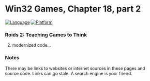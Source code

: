 # Win32 Games, Chapter 18, part 2
[![Language](https://img.shields.io/badge/Language%20-C++-blue.svg)](https://github.com/GeorgePimpleton/Win32-games/)
[![Platform](https://img.shields.io/badge/Platform%20-Win32-blue.svg)](https://github.com/GeorgePimpleton/Win32-games/)

### Roids 2: Teaching Games to Think
2. modernized code...

### Notes
There may be links to websites or internet sources in these pages and source code. Links can go stale. A search engine is your friend.

